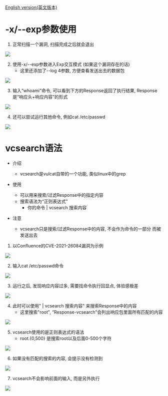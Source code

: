 [English version(英文版本)](README.md)

# -x/--exp参数使用

1. 正常扫描一个漏洞, 扫描完成之后就会退出

![](zh_img/zh-1.png)

2. 使用-x/--exp参数进入Exp交互模式 (如果这个漏洞存在的话)
    + 这里还添加了--log 4参数, 方便查看发送出去的数据包

![](zh_img/zh-2.png)

3. 输入“whoami”命令, 可以看到下方的Response返回了执行结果, Response是“响应头+响应内容”的形式

![](zh_img/zh-3.png)

4. 还可以尝试运行其他命令, 例如cat /etc/passwd

![](zh_img/zh-4.png)

# vcsearch语法

* 介绍
    + vcsearch是vulcat自带的一个功能, 类似linux中的grep
* 使用
    + 可以用来搜索/过滤Response中的指定内容
    + 搜索语法为“正则表达式”
        - 你的命令 | vcsearch 搜索内容

* 注意
    + vcsearch只是搜索/过滤Response中的内容, 不会作为命令的一部分 而被发送出去

1. 以Confluence的CVE-2021-26084漏洞为示例

![](zh_img/zh-5.png)

2. 输入cat /etc/passwd命令

![](zh_img/zh-6.png)

3. 运行之后, 发现响应内容过多, 需要找命令执行回显点, 体验感极差

![](zh_img/zh-7.png)

4. 此时可以使用" | vcsearch 搜索内容" 来搜索Response中的内容
    + 这里搜索"root", “Response-vcsearch”会列出响应包里面所有匹配的内容

![](zh_img/zh-8.png)

5. vcsearch使用的是正则表达式的语法
    + root.{0,500} 是搜索root以及后面0-500个字符

![](zh_img/zh-9.png)

6. 如果没有匹配的搜索的内容, 会提示没有检测到

![](zh_img/zh-10.png)

7. vcsearch不会影响前面的输入, 而是另外执行

![](zh_img/zh-11.png)
